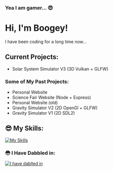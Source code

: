 ### Yea I am gamer... 😎

<!--
**BoogeyMan24/BoogeyMan24** is a ✨ _special_ ✨ repository because its `README.md` (this file) appears on your GitHub profile.

Here are some ideas to get you started:

- 🔭 I’m currently working on ...
- 🌱 I’m currently learning ...
- 👯 I’m looking to collaborate on ...
- 🤔 I’m looking for help with ...
- 💬 Ask me about ...
- 📫 How to reach me: ...
- 😄 Pronouns: ...
- ⚡ Fun fact: ...
-->
# Hi, I'm Boogey!
I have been coding for a long time now...

## Current Projects:
- Solar System Simulator V3 (3D Vulkan + GLFW)

### Some of My Past Projects:
- Personal Website
- Science Fair Website (Node + Express)
- Personal Website (old)
- Gravity Simulator V2 (2D OpenGl + GLFW)
- Gravity Simulator V1 (2D SDL2)



## 😎 My Skills:
[![My Skills](https://skillicons.dev/icons?i=cpp,cs,html,css,tailwind,js,ts,py,java,svelte,nodejs,nginx,npm,postgresql,mongodb,discordjs,express,unity,git,github,idea,vscode,raspberrypi&perline=10)](https://skillicons.dev)
### 😳 I Have Dabbled in:
[![I have dablled in](https://skillicons.dev/icons?i=rust,kotlin&perline=10)](https://skillicons.dev)
